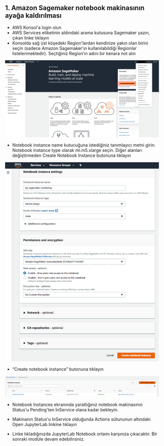 ## 1. Amazon Sagemaker notebook makinasının ayağa kaldırılması
+ AWS Konsol'a login olun
+ AWS Services etiketinin aldındaki arama kutusuna Sagemaker yazın, çıkan linke tıklayın
+ Konsolda sağ üst köşedeki Region'lardan kendinize yakın olan birini seçin (sadece Amazon Sagemaker’ın kullanılabildiği Regionlar listelenmektedir). Seçtiğiniz Region’ın adını bir kenara not alın

<img src="images/img001.png" alt="Region" width="700px" />


+ Notebook instance name kutucuğuna istediğiniz tanımlayıcı metni girin. Notebook instance type olarak ml.m5.xlarge seçin. Diğer alanları değiştirmeden Create Notebook Instance butonuna tıklayın

<img src="images/img002.png" alt="Notebook Name" width="700px" />


+ “Create notebook instance” butonuna tıklayın

<img src="images/img003.png" alt="Create Notebook" width="700px" />

+ Notebook Instances ekranında yarattığınız notebook makinasının Status'u Pending'ten InService olana kadar bekleyin.

+ Makinanın Status'u InService olduğunda Actions sütununun altındaki Open JupyterLab linkine tıklayın

+ Linke tıkladığınızda JupyterLab Notebook ortamı karşınıza çıkacaktır. Bir sonraki modüle devam edebilirsiniz.



